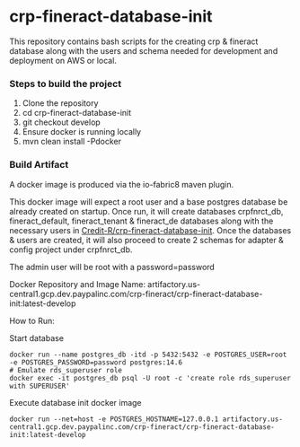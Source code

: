 # crp-fineract-database-init
This repository contains bash scripts for the creating crp & fineract database along with the users and schema needed for development and deployment on AWS or local.

### Steps to build the project
1. Clone the repository
2. cd crp-fineract-database-init
3. git checkout develop
4. Ensure docker is running locally
5. mvn clean install -Pdocker

### Build Artifact
A docker image is produced via the io-fabric8 maven plugin.

This docker image will expect a root user and a base postgres database be already created on startup. 
Once run, it will create databases crpfnrct_db, fineract_default, fineract_tenant & fineract_de databases along with the necessary users in [Credit-R/crp-fineract-database-init](https://github.paypal.com/Credit-R/crp-fineract-database/tree/develop/src/main/resources).
Once the databases & users are created, it will also proceed to create 2 schemas for adapter & config project under crpfnrct_db.

The admin user will be root with a password=password

Docker Repository and Image Name: artifactory.us-central1.gcp.dev.paypalinc.com/crp-fineract/crp-fineract-database-init:latest-develop

How to Run:

Start database
```
docker run --name postgres_db -itd -p 5432:5432 -e POSTGRES_USER=root -e POSTGRES_PASSWORD=password postgres:14.6
# Emulate rds_superuser role
docker exec -it postgres_db psql -U root -c 'create role rds_superuser with SUPERUSER'
```

Execute database init docker image
```
docker run --net=host -e POSTGRES_HOSTNAME=127.0.0.1 artifactory.us-central1.gcp.dev.paypalinc.com/crp-fineract/crp-fineract-database-init:latest-develop
```